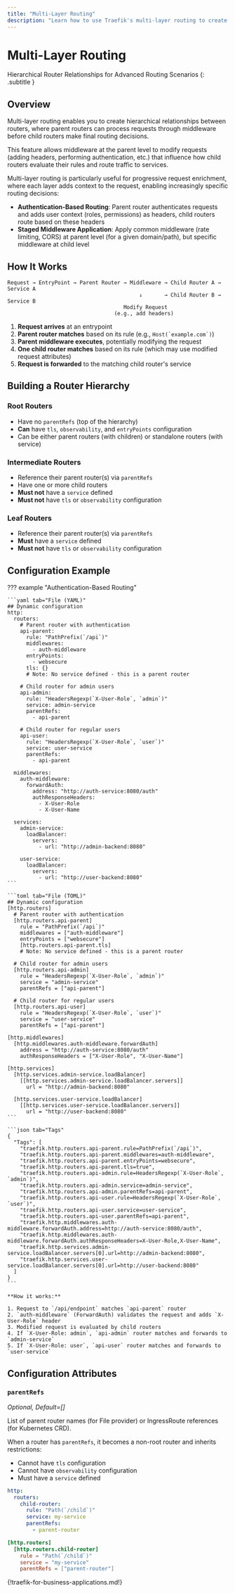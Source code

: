 ```yaml
---
title: "Multi-Layer Routing"
description: "Learn how to use Traefik's multi-layer routing to create hierarchical router relationships where parent routers can apply middleware before child routers make routing decisions."
---
```


# Multi-Layer Routing

Hierarchical Router Relationships for Advanced Routing Scenarios
{: .subtitle }

## Overview

Multi-layer routing enables you to create hierarchical relationships between routers,
where parent routers can process requests through middleware before child routers make final routing decisions.

This feature allows middleware at the parent level to modify requests (adding headers, performing authentication, etc.) that influence how child routers evaluate their rules and route traffic to services.

Multi-layer routing is particularly useful for progressive request enrichment, where each layer adds context to the request, enabling increasingly specific routing decisions:

- **Authentication-Based Routing**: Parent router authenticates requests and adds user context (roles, permissions) as headers, child routers route based on these headers
- **Staged Middleware Application**: Apply common middleware (rate limiting, CORS) at parent level (for a given domain/path), but specific middleware at child level

## How It Works

```
Request → EntryPoint → Parent Router → Middleware → Child Router A → Service A
                                          ↓       → Child Router B → Service B
                                     Modify Request
                                  (e.g., add headers)
```

1. **Request arrives** at an entrypoint
2. **Parent router matches** based on its rule (e.g., ```Host(`example.com`)```)
3. **Parent middleware executes**, potentially modifying the request
4. **One child router matches** based on its rule (which may use modified request attributes)
5. **Request is forwarded** to the matching child router's service

## Building a Router Hierarchy

### Root Routers

- Have no `parentRefs` (top of the hierarchy)
- **Can** have `tls`, `observability`, and `entryPoints` configuration
- Can be either parent routers (with children) or standalone routers (with service)

### Intermediate Routers

- Reference their parent router(s) via `parentRefs`
- Have one or more child routers
- **Must not** have a `service` defined
- **Must not** have `tls` or `observability` configuration

### Leaf Routers

- Reference their parent router(s) via `parentRefs`
- **Must** have a `service` defined
- **Must not** have `tls` or `observability` configuration

## Configuration Example

??? example "Authentication-Based Routing"

    ```yaml tab="File (YAML)"
    ## Dynamic configuration
    http:
      routers:
        # Parent router with authentication
        api-parent:
          rule: "PathPrefix(`/api`)"
          middlewares:
            - auth-middleware
          entryPoints:
            - websecure
          tls: {}
          # Note: No service defined - this is a parent router

        # Child router for admin users
        api-admin:
          rule: "HeadersRegexp(`X-User-Role`, `admin`)"
          service: admin-service
          parentRefs:
            - api-parent

        # Child router for regular users
        api-user:
          rule: "HeadersRegexp(`X-User-Role`, `user`)"
          service: user-service
          parentRefs:
            - api-parent

      middlewares:
        auth-middleware:
          forwardAuth:
            address: "http://auth-service:8080/auth"
            authResponseHeaders:
              - X-User-Role
              - X-User-Name

      services:
        admin-service:
          loadBalancer:
            servers:
              - url: "http://admin-backend:8080"

        user-service:
          loadBalancer:
            servers:
              - url: "http://user-backend:8080"
    ```

    ```toml tab="File (TOML)"
    ## Dynamic configuration
    [http.routers]
      # Parent router with authentication
      [http.routers.api-parent]
        rule = "PathPrefix(`/api`)"
        middlewares = ["auth-middleware"]
        entryPoints = ["websecure"]
        [http.routers.api-parent.tls]
        # Note: No service defined - this is a parent router

      # Child router for admin users
      [http.routers.api-admin]
        rule = "HeadersRegexp(`X-User-Role`, `admin`)"
        service = "admin-service"
        parentRefs = ["api-parent"]

      # Child router for regular users
      [http.routers.api-user]
        rule = "HeadersRegexp(`X-User-Role`, `user`)"
        service = "user-service"
        parentRefs = ["api-parent"]

    [http.middlewares]
      [http.middlewares.auth-middleware.forwardAuth]
        address = "http://auth-service:8080/auth"
        authResponseHeaders = ["X-User-Role", "X-User-Name"]

    [http.services]
      [http.services.admin-service.loadBalancer]
        [[http.services.admin-service.loadBalancer.servers]]
          url = "http://admin-backend:8080"

      [http.services.user-service.loadBalancer]
        [[http.services.user-service.loadBalancer.servers]]
          url = "http://user-backend:8080"
    ```

    ```json tab="Tags"
    {
      "Tags": [
        "traefik.http.routers.api-parent.rule=PathPrefix(`/api`)",
        "traefik.http.routers.api-parent.middlewares=auth-middleware",
        "traefik.http.routers.api-parent.entryPoints=websecure",
        "traefik.http.routers.api-parent.tls=true",
        "traefik.http.routers.api-admin.rule=HeadersRegexp(`X-User-Role`, `admin`)",
        "traefik.http.routers.api-admin.service=admin-service",
        "traefik.http.routers.api-admin.parentRefs=api-parent",
        "traefik.http.routers.api-user.rule=HeadersRegexp(`X-User-Role`, `user`)",
        "traefik.http.routers.api-user.service=user-service",
        "traefik.http.routers.api-user.parentRefs=api-parent",
        "traefik.http.middlewares.auth-middleware.forwardAuth.address=http://auth-service:8080/auth",
        "traefik.http.middlewares.auth-middleware.forwardAuth.authResponseHeaders=X-User-Role,X-User-Name",
        "traefik.http.services.admin-service.loadBalancer.servers[0].url=http://admin-backend:8080",
        "traefik.http.services.user-service.loadBalancer.servers[0].url=http://user-backend:8080"
      ]
    }
    ```

    **How it works:**

    1. Request to `/api/endpoint` matches `api-parent` router
    2. `auth-middleware` (ForwardAuth) validates the request and adds `X-User-Role` header
    3. Modified request is evaluated by child routers
    4. If `X-User-Role: admin`, `api-admin` router matches and forwards to `admin-service`
    5. If `X-User-Role: user`, `api-user` router matches and forwards to `user-service`


## Configuration Attributes

### `parentRefs`

_Optional, Default=[]_

List of parent router names (for File provider) or IngressRoute references (for Kubernetes CRD).

When a router has `parentRefs`, it becomes a non-root router and inherits restrictions:
- Cannot have `tls` configuration
- Cannot have `observability` configuration
- Must have a `service` defined

```yaml tab="File (YAML)"
http:
  routers:
    child-router:
      rule: "Path(`/child`)"
      service: my-service
      parentRefs:
        - parent-router
```

```toml tab="File (TOML)"
[http.routers]
  [http.routers.child-router]
    rule = "Path(`/child`)"
    service = "my-service"
    parentRefs = ["parent-router"]
```

{!traefik-for-business-applications.md!}
